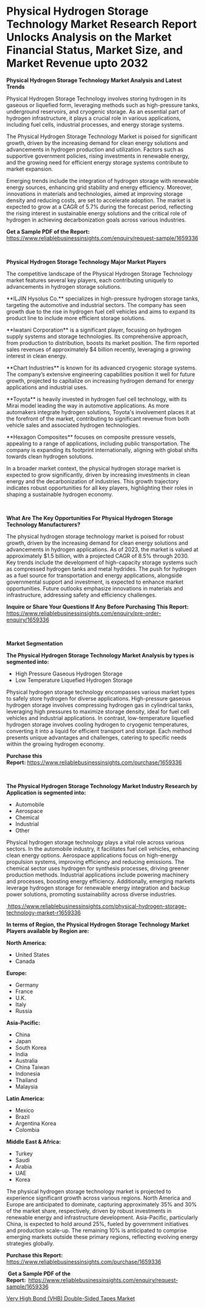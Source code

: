 <p><h1>Physical Hydrogen Storage Technology Market Research Report Unlocks Analysis on the Market Financial Status, Market Size, and Market Revenue upto 2032</h1></p><p><strong>Physical Hydrogen Storage Technology Market Analysis and Latest Trends</strong></p>
<p><p>Physical Hydrogen Storage Technology involves storing hydrogen in its gaseous or liquefied form, leveraging methods such as high-pressure tanks, underground reservoirs, and cryogenic storage. As an essential part of hydrogen infrastructure, it plays a crucial role in various applications, including fuel cells, industrial processes, and energy storage systems.</p><p>The Physical Hydrogen Storage Technology Market is poised for significant growth, driven by the increasing demand for clean energy solutions and advancements in hydrogen production and utilization. Factors such as supportive government policies, rising investments in renewable energy, and the growing need for efficient energy storage systems contribute to market expansion.</p><p>Emerging trends include the integration of hydrogen storage with renewable energy sources, enhancing grid stability and energy efficiency. Moreover, innovations in materials and technologies, aimed at improving storage density and reducing costs, are set to accelerate adoption. The market is expected to grow at a CAGR of 5.7% during the forecast period, reflecting the rising interest in sustainable energy solutions and the critical role of hydrogen in achieving decarbonization goals across various industries.</p></p>
<p><strong>Get a Sample PDF of the Report:&nbsp;</strong> <a href="https://www.reliablebusinessinsights.com/enquiry/request-sample/1659336?utm_campaign=904&utm_medium=2&utm_source=Github&utm_content=ia&utm_term=23032025&utm_id=physical-hydrogen-storage-technology">https://www.reliablebusinessinsights.com/enquiry/request-sample/1659336</a></p>
<p>&nbsp;</p>
<p><strong>Physical Hydrogen Storage Technology Major Market Players</strong></p>
<p><p>The competitive landscape of the Physical Hydrogen Storage Technology market features several key players, each contributing uniquely to advancements in hydrogen storage solutions. </p><p>**ILJIN Hysolus Co.** specializes in high-pressure hydrogen storage tanks, targeting the automotive and industrial sectors. The company has seen growth due to the rise in hydrogen fuel cell vehicles and aims to expand its product line to include more efficient storage solutions.</p><p>**Iwatani Corporation** is a significant player, focusing on hydrogen supply systems and storage technologies. Its comprehensive approach, from production to distribution, boosts its market position. The firm reported sales revenues of approximately $4 billion recently, leveraging a growing interest in clean energy.</p><p>**Chart Industries** is known for its advanced cryogenic storage systems. The company’s extensive engineering capabilities position it well for future growth, projected to capitalize on increasing hydrogen demand for energy applications and industrial uses. </p><p>**Toyota** is heavily invested in hydrogen fuel cell technology, with its Mirai model leading the way in automotive applications. As more automakers integrate hydrogen solutions, Toyota's involvement places it at the forefront of the market, contributing to significant revenue from both vehicle sales and associated hydrogen technologies.</p><p>**Hexagon Composites** focuses on composite pressure vessels, appealing to a range of applications, including public transportation. The company is expanding its footprint internationally, aligning with global shifts towards clean hydrogen solutions.</p><p>In a broader market context, the physical hydrogen storage market is expected to grow significantly, driven by increasing investments in clean energy and the decarbonization of industries. This growth trajectory indicates robust opportunities for all key players, highlighting their roles in shaping a sustainable hydrogen economy.</p></p>
<p>&nbsp;</p>
<p><strong>What Are The Key Opportunities For Physical Hydrogen Storage Technology Manufacturers?</strong></p>
<p><p>The physical hydrogen storage technology market is poised for robust growth, driven by the increasing demand for clean energy solutions and advancements in hydrogen applications. As of 2023, the market is valued at approximately $1.5 billion, with a projected CAGR of 8.5% through 2030. Key trends include the development of high-capacity storage systems such as compressed hydrogen tanks and metal hydrides. The push for hydrogen as a fuel source for transportation and energy applications, alongside governmental support and investment, is expected to enhance market opportunities. Future outlooks emphasize innovations in materials and infrastructure, addressing safety and efficiency challenges.</p></p>
<p><strong>Inquire or Share Your Questions If Any Before Purchasing This Report:</strong> <a href="https://www.reliablebusinessinsights.com/enquiry/pre-order-enquiry/1659336?utm_campaign=904&utm_medium=2&utm_source=Github&utm_content=ia&utm_term=23032025&utm_id=physical-hydrogen-storage-technology">https://www.reliablebusinessinsights.com/enquiry/pre-order-enquiry/1659336</a></p>
<p>&nbsp;</p>
<p><strong>Market Segmentation</strong></p>
<p><strong>The Physical Hydrogen Storage Technology Market Analysis by types is segmented into:</strong></p>
<p><ul><li>High Pressure Gaseous Hydrogen Storage</li><li>Low Temperature Liquefied Hydrogen Storage</li></ul></p>
<p><p>Physical hydrogen storage technology encompasses various market types to safely store hydrogen for diverse applications. High-pressure gaseous hydrogen storage involves compressing hydrogen gas in cylindrical tanks, leveraging high pressures to maximize storage density, ideal for fuel cell vehicles and industrial applications. In contrast, low-temperature liquefied hydrogen storage involves cooling hydrogen to cryogenic temperatures, converting it into a liquid for efficient transport and storage. Each method presents unique advantages and challenges, catering to specific needs within the growing hydrogen economy.</p></p>
<p><strong>Purchase this Report:&nbsp;</strong><a href="https://www.reliablebusinessinsights.com/purchase/1659336?utm_campaign=904&utm_medium=2&utm_source=Github&utm_content=ia&utm_term=23032025&utm_id=physical-hydrogen-storage-technology">https://www.reliablebusinessinsights.com/purchase/1659336</a></p>
<p>&nbsp;</p>
<p><strong>The Physical Hydrogen Storage Technology Market Industry Research by Application is segmented into:</strong></p>
<p><ul><li>Automobile</li><li>Aerospace</li><li>Chemical</li><li>Industrial</li><li>Other</li></ul></p>
<p><p>Physical hydrogen storage technology plays a vital role across various sectors. In the automobile industry, it facilitates fuel cell vehicles, enhancing clean energy options. Aerospace applications focus on high-energy propulsion systems, improving efficiency and reducing emissions. The chemical sector uses hydrogen for synthesis processes, driving greener production methods. Industrial applications include powering machinery and processes, boosting energy efficiency. Additionally, emerging markets leverage hydrogen storage for renewable energy integration and backup power solutions, promoting sustainability across diverse industries.</p></p>
<p><a href="https://www.reliablebusinessinsights.com/physical-hydrogen-storage-technology-market-r1659336?utm_campaign=904&utm_medium=2&utm_source=Github&utm_content=ia&utm_term=23032025&utm_id=physical-hydrogen-storage-technology">&nbsp;https://www.reliablebusinessinsights.com/physical-hydrogen-storage-technology-market-r1659336</a></p>
<p><strong>In terms of Region, the Physical Hydrogen Storage Technology Market Players available by Region are:</strong></p>
<p>
    <p> <strong> North America: </strong>
        <ul>
            <li>United States</li>
            <li>Canada</li>
        </ul>
        </p> 
    <p> <strong> Europe: </strong>
        <ul>
            <li>Germany</li>
            <li>France</li>
            <li>U.K.</li>
            <li>Italy</li>
            <li>Russia</li>
        </ul>
        </p> 
    <p> <strong> Asia-Pacific: </strong>
        <ul>
            <li>China</li>
            <li>Japan</li>
            <li>South Korea</li>
            <li>India</li>
            <li>Australia</li>
            <li>China Taiwan</li>
            <li>Indonesia</li>
            <li>Thailand</li>
            <li>Malaysia</li>
        </ul>
        </p> 
    <p> <strong> Latin America: </strong>
        <ul>
            <li>Mexico</li>
            <li>Brazil</li>
            <li>Argentina Korea</li>
            <li>Colombia</li>
        </ul>
        </p> 
    <p> <strong> Middle East & Africa: </strong>
        <ul>
            <li>Turkey</li>
            <li>Saudi</li>
            <li>Arabia</li>
            <li>UAE</li>
            <li>Korea</li>
        </ul>
    </p>
    </p>
<p><p>The physical hydrogen storage technology market is projected to experience significant growth across various regions. North America and Europe are anticipated to dominate, capturing approximately 35% and 30% of the market share, respectively, driven by robust investments in renewable energy and infrastructure development. Asia-Pacific, particularly China, is expected to hold around 25%, fueled by government initiatives and production scale-up. The remaining 10% is anticipated to comprise emerging markets outside these primary regions, reflecting evolving energy strategies globally.</p></p>
<p><strong>Purchase this Report: </strong><a href="https://www.reliablebusinessinsights.com/purchase/1659336?utm_campaign=904&utm_medium=2&utm_source=Github&utm_content=ia&utm_term=23032025&utm_id=physical-hydrogen-storage-technology">https://www.reliablebusinessinsights.com/purchase/1659336</a></p>
<p>&nbsp;<strong>Get a Sample PDF of the Report:&nbsp;&nbsp;</strong><a href="https://www.reliablebusinessinsights.com/enquiry/request-sample/1659336?utm_campaign=904&utm_medium=2&utm_source=Github&utm_content=ia&utm_term=23032025&utm_id=physical-hydrogen-storage-technology">https://www.reliablebusinessinsights.com/enquiry/request-sample/1659336</a></p>
<p><strong></strong></p>
<p><p><a href="https://github.com/fendtdjunawo/Market-Research-Report-List-1/blob/main/very-high-bond-vhb-double-sided-tapes-market.md?utm_campaign=904&utm_medium=2&utm_source=Github&utm_content=ia&utm_term=23032025&utm_id=physical-hydrogen-storage-technology">Very High Bond (VHB) Double-Sided Tapes Market</a></p></p>